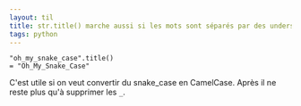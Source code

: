 ```yaml
---
layout: til
title: str.title() marche aussi si les mots sont séparés par des underscore
tags: python
---
```


```
"oh_my_snake_case".title()
= "Oh_My_Snake_Case"
```

C'est utile si on veut convertir du snake_case en CamelCase. Après il ne reste plus qu'à supprimer les `_`.

